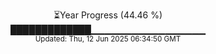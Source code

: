 <p align="center">
⏳Year Progress (44.46 %) <br>
█████████████▁▁▁▁▁▁▁▁▁▁▁▁▁▁▁▁▁ <br>
<sub>Updated: Thu, 12 Jun 2025 06:34:50 GMT</sub>
</p>

